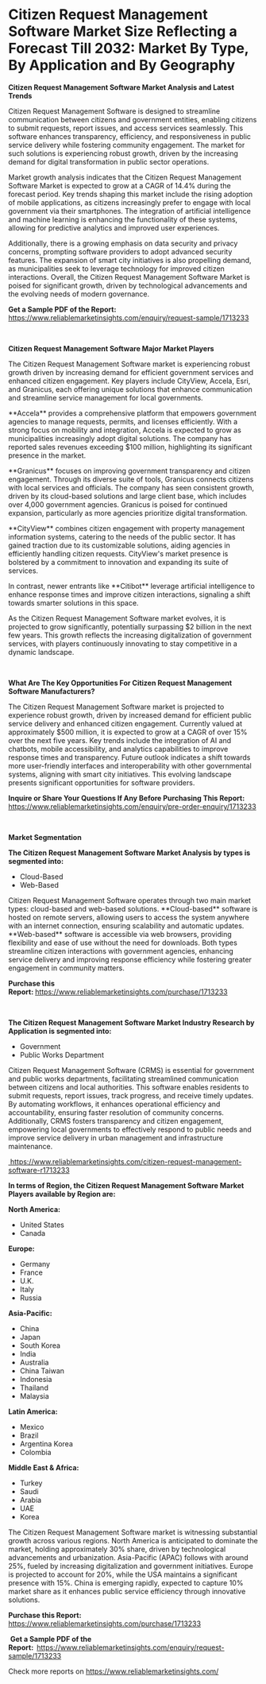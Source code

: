 <p><h1>Citizen Request Management Software Market Size Reflecting a Forecast Till 2032: Market By Type, By Application and By Geography</h1></p><p><strong>Citizen Request Management Software Market Analysis and Latest Trends</strong></p>
<p><p>Citizen Request Management Software is designed to streamline communication between citizens and government entities, enabling citizens to submit requests, report issues, and access services seamlessly. This software enhances transparency, efficiency, and responsiveness in public service delivery while fostering community engagement. The market for such solutions is experiencing robust growth, driven by the increasing demand for digital transformation in public sector operations.</p><p>Market growth analysis indicates that the Citizen Request Management Software Market is expected to grow at a CAGR of 14.4% during the forecast period. Key trends shaping this market include the rising adoption of mobile applications, as citizens increasingly prefer to engage with local government via their smartphones. The integration of artificial intelligence and machine learning is enhancing the functionality of these systems, allowing for predictive analytics and improved user experiences.</p><p>Additionally, there is a growing emphasis on data security and privacy concerns, prompting software providers to adopt advanced security features. The expansion of smart city initiatives is also propelling demand, as municipalities seek to leverage technology for improved citizen interactions. Overall, the Citizen Request Management Software Market is poised for significant growth, driven by technological advancements and the evolving needs of modern governance.</p></p>
<p><strong>Get a Sample PDF of the Report:&nbsp;</strong> <a href="https://www.reliablemarketinsights.com/enquiry/request-sample/1713233?utm_campaign=2012&utm_medium=2&utm_source=Github&utm_content=ia&utm_term=11012025&utm_id=citizen-request-management-software">https://www.reliablemarketinsights.com/enquiry/request-sample/1713233</a></p>
<p>&nbsp;</p>
<p><strong>Citizen Request Management Software Major Market Players</strong></p>
<p><p>The Citizen Request Management Software market is experiencing robust growth driven by increasing demand for efficient government services and enhanced citizen engagement. Key players include CityView, Accela, Esri, and Granicus, each offering unique solutions that enhance communication and streamline service management for local governments.</p><p>**Accela** provides a comprehensive platform that empowers government agencies to manage requests, permits, and licenses efficiently. With a strong focus on mobility and integration, Accela is expected to grow as municipalities increasingly adopt digital solutions. The company has reported sales revenues exceeding $100 million, highlighting its significant presence in the market.</p><p>**Granicus** focuses on improving government transparency and citizen engagement. Through its diverse suite of tools, Granicus connects citizens with local services and officials. The company has seen consistent growth, driven by its cloud-based solutions and large client base, which includes over 4,000 government agencies. Granicus is poised for continued expansion, particularly as more agencies prioritize digital transformation.</p><p>**CityView** combines citizen engagement with property management information systems, catering to the needs of the public sector. It has gained traction due to its customizable solutions, aiding agencies in efficiently handling citizen requests. CityView's market presence is bolstered by a commitment to innovation and expanding its suite of services.</p><p>In contrast, newer entrants like **Citibot** leverage artificial intelligence to enhance response times and improve citizen interactions, signaling a shift towards smarter solutions in this space.</p><p>As the Citizen Request Management Software market evolves, it is projected to grow significantly, potentially surpassing $2 billion in the next few years. This growth reflects the increasing digitalization of government services, with players continuously innovating to stay competitive in a dynamic landscape.</p></p>
<p>&nbsp;</p>
<p><strong>What Are The Key Opportunities For Citizen Request Management Software Manufacturers?</strong></p>
<p><p>The Citizen Request Management Software market is projected to experience robust growth, driven by increased demand for efficient public service delivery and enhanced citizen engagement. Currently valued at approximately $500 million, it is expected to grow at a CAGR of over 15% over the next five years. Key trends include the integration of AI and chatbots, mobile accessibility, and analytics capabilities to improve response times and transparency. Future outlook indicates a shift towards more user-friendly interfaces and interoperability with other governmental systems, aligning with smart city initiatives. This evolving landscape presents significant opportunities for software providers.</p></p>
<p><strong>Inquire or Share Your Questions If Any Before Purchasing This Report:</strong> <a href="https://www.reliablemarketinsights.com/enquiry/pre-order-enquiry/1713233?utm_campaign=2012&utm_medium=2&utm_source=Github&utm_content=ia&utm_term=11012025&utm_id=citizen-request-management-software">https://www.reliablemarketinsights.com/enquiry/pre-order-enquiry/1713233</a></p>
<p>&nbsp;</p>
<p><strong>Market Segmentation</strong></p>
<p><strong>The Citizen Request Management Software Market Analysis by types is segmented into:</strong></p>
<p><ul><li>Cloud-Based</li><li>Web-Based</li></ul></p>
<p><p>Citizen Request Management Software operates through two main market types: cloud-based and web-based solutions. **Cloud-based** software is hosted on remote servers, allowing users to access the system anywhere with an internet connection, ensuring scalability and automatic updates. **Web-based** software is accessible via web browsers, providing flexibility and ease of use without the need for downloads. Both types streamline citizen interactions with government agencies, enhancing service delivery and improving response efficiency while fostering greater engagement in community matters.</p></p>
<p><strong>Purchase this Report:&nbsp;</strong><a href="https://www.reliablemarketinsights.com/purchase/1713233?utm_campaign=2012&utm_medium=2&utm_source=Github&utm_content=ia&utm_term=11012025&utm_id=citizen-request-management-software">https://www.reliablemarketinsights.com/purchase/1713233</a></p>
<p>&nbsp;</p>
<p><strong>The Citizen Request Management Software Market Industry Research by Application is segmented into:</strong></p>
<p><ul><li>Government</li><li>Public Works Department</li></ul></p>
<p><p>Citizen Request Management Software (CRMS) is essential for government and public works departments, facilitating streamlined communication between citizens and local authorities. This software enables residents to submit requests, report issues, track progress, and receive timely updates. By automating workflows, it enhances operational efficiency and accountability, ensuring faster resolution of community concerns. Additionally, CRMS fosters transparency and citizen engagement, empowering local governments to effectively respond to public needs and improve service delivery in urban management and infrastructure maintenance.</p></p>
<p><a href="https://www.reliablemarketinsights.com/citizen-request-management-software-r1713233?utm_campaign=2012&utm_medium=2&utm_source=Github&utm_content=ia&utm_term=11012025&utm_id=citizen-request-management-software">&nbsp;https://www.reliablemarketinsights.com/citizen-request-management-software-r1713233</a></p>
<p><strong>In terms of Region, the Citizen Request Management Software Market Players available by Region are:</strong></p>
<p>
    <p> <strong> North America: </strong>
        <ul>
            <li>United States</li>
            <li>Canada</li>
        </ul>
        </p> 
    <p> <strong> Europe: </strong>
        <ul>
            <li>Germany</li>
            <li>France</li>
            <li>U.K.</li>
            <li>Italy</li>
            <li>Russia</li>
        </ul>
        </p> 
    <p> <strong> Asia-Pacific: </strong>
        <ul>
            <li>China</li>
            <li>Japan</li>
            <li>South Korea</li>
            <li>India</li>
            <li>Australia</li>
            <li>China Taiwan</li>
            <li>Indonesia</li>
            <li>Thailand</li>
            <li>Malaysia</li>
        </ul>
        </p> 
    <p> <strong> Latin America: </strong>
        <ul>
            <li>Mexico</li>
            <li>Brazil</li>
            <li>Argentina Korea</li>
            <li>Colombia</li>
        </ul>
        </p> 
    <p> <strong> Middle East & Africa: </strong>
        <ul>
            <li>Turkey</li>
            <li>Saudi</li>
            <li>Arabia</li>
            <li>UAE</li>
            <li>Korea</li>
        </ul>
    </p>
    </p>
<p><p>The Citizen Request Management Software market is witnessing substantial growth across various regions. North America is anticipated to dominate the market, holding approximately 30% share, driven by technological advancements and urbanization. Asia-Pacific (APAC) follows with around 25%, fueled by increasing digitalization and government initiatives. Europe is projected to account for 20%, while the USA maintains a significant presence with 15%. China is emerging rapidly, expected to capture 10% market share as it enhances public service efficiency through innovative solutions.</p></p>
<p><strong>Purchase this Report: </strong><a href="https://www.reliablemarketinsights.com/purchase/1713233?utm_campaign=2012&utm_medium=2&utm_source=Github&utm_content=ia&utm_term=11012025&utm_id=citizen-request-management-software">https://www.reliablemarketinsights.com/purchase/1713233</a></p>
<p>&nbsp;<strong>Get a Sample PDF of the Report:&nbsp;&nbsp;</strong><a href="https://www.reliablemarketinsights.com/enquiry/request-sample/1713233?utm_campaign=2012&utm_medium=2&utm_source=Github&utm_content=ia&utm_term=11012025&utm_id=citizen-request-management-software">https://www.reliablemarketinsights.com/enquiry/request-sample/1713233</a></p>
<p><strong></strong></p>
<p>Check more reports on <a href="https://www.reliablemarketinsights.com/?utm_campaign=2012&utm_medium=2&utm_source=Github&utm_content=ia&utm_term=11012025&utm_id=citizen-request-management-software">https://www.reliablemarketinsights.com/</a></p>